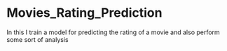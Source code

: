 # Movies_Rating_Prediction
In this I train a model for predicting the rating of a movie and also perform some sort of analysis
